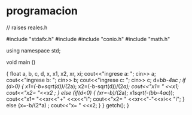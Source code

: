 programacion
============
// raises reales.h

#include "stdafx.h"
#include <iostream>
#include "conio.h"
#include "math.h"

using namespace std;

void main ()

{
float a, b, c, d, x, x1, x2, xr, xi;
	cout<<"ingrese a: ";
	cin>> a;
	cout<<"ingrese b: ";
	cin>> b;
	cout<<"ingrese c: ";
	cin>> c;
	d=b*b-4*a*c ;
	if (d>0)
	{
		x1=(-b+sqrt(d))/(2*a);
		x2=(-b-sqrt(d))/(2*a);
		cout<<"x1= " <<x1;
		cout<<"x2= "<<x2 ;
  }
  else 
  {if(d<0)
  {
		(xr=-b)/(2*a);
		x1*sqrt(-(b*b-4*a*c));
		cout<<"x1= "<<xr<<"+" <<x<<"i";
		cout<<"x2= " <<xr<<"-"<<xi<< "i";
}
  else 
  {x=-b/(2*a) ;
  cout<<"x= " <<x2;
}
}
  getch();
 }
